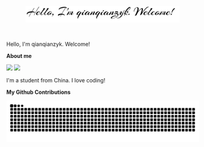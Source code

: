 <p align="center"><a href="https://anuraghazra.github.io"><img width="80%" alt="Hello, I'm qianqianzyk. Welcome!" src="./assets/readme-header.png" /></a></p>

<br />

Hello, I'm qianqianzyk. Welcome!

**About me**

[![](https://github-readme-stats.vercel.app/api?username=qianqianzyk&show_icons=true&theme=radical)](https://github.com/anuraghazra/github-readme-stats)
![](https://github-readme-stats.vercel.app/api/top-langs/?username=qianqianzyk&layout=compact&hide_border=true&langs_count=10)

I'm a student from China.
I love coding!

**My Github Contributions**

<picture>
  <source media="(prefers-color-scheme: dark)" srcset="https://raw.githubusercontent.com/qianqianzyk/qianqianzyk/output/github-contribution-grid-snake-dark.svg">
  <source media="(prefers-color-scheme: light)" srcset="https://raw.githubusercontent.com/qianqianzyk/qianqianzyk/output/github-contribution-grid-snake.svg">
  <img alt="github contribution grid snake animation" src="https://raw.githubusercontent.com/qianqianzyk/qianqianzyk/output/github-contribution-grid-snake.svg">
</picture>